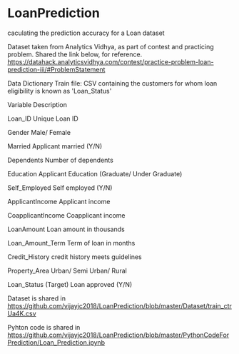 # LoanPrediction
 caculating the prediction accuracy for a Loan dataset

Dataset taken from Analytics Vidhya, as part of contest and practicing problem. Shared the link below, for reference.
https://datahack.analyticsvidhya.com/contest/practice-problem-loan-prediction-iii/#ProblemStatement

Data Dictionary
Train file: CSV containing the customers for whom loan eligibility is known as 'Loan_Status'

Variable	          Description

Loan_ID	           Unique Loan ID

Gender	            Male/ Female

Married	           Applicant married (Y/N)

Dependents	        Number of dependents

Education	         Applicant Education (Graduate/ Under Graduate)

Self_Employed	     Self employed (Y/N)

ApplicantIncome	   Applicant income

CoapplicantIncome	 Coapplicant income

LoanAmount	        Loan amount in thousands

Loan_Amount_Term	  Term of loan in months

Credit_History	    credit history meets guidelines

Property_Area	     Urban/ Semi Urban/ Rural

Loan_Status	       (Target) Loan approved (Y/N)


Dataset is shared in https://github.com/vijayjc2018/LoanPrediction/blob/master/Dataset/train_ctrUa4K.csv

Pyhton code is shared in https://github.com/vijayjc2018/LoanPrediction/blob/master/PythonCodeForPrediction/Loan_Prediction.ipynb
